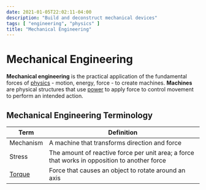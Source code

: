 ```yaml
---
date: 2021-01-05T22:02:11-04:00
description: "Build and deconstruct mechanical devices"
tags: [ "engineering", "physics" ]
title: "Mechanical Engineering"
---
```


# Mechanical Engineering

**Mechanical engineering** is the practical application of the fundamental forces of [physics](physics.md) - motion, energy, force - to create machines. **Machines** are physical structures that use [power](power.md) to apply force to control movement to perform an intended action.

## Mechanical Engineering Terminology

| Term                | Definition                                                                                    |
| ------------------- | --------------------------------------------------------------------------------------------- |
| Mechanism           | A machine that transforms direction and force                                                 |
| Stress              | The amount of reactive force per unit area; a force that works in opposition to another force |
| [Torque](torque.md) | Force that causes an object to rotate around an axis                                          |
